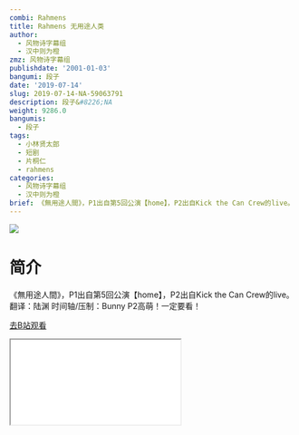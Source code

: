 ```yaml
---
combi: Rahmens
title: Rahmens 无用途人类
author:
  - 风物诗字幕组
  - 汉中则为橙
zmz: 风物诗字幕组
publishdate: '2001-01-03'
bangumi: 段子
date: '2019-07-14'
slug: 2019-07-14-NA-59063791
description: 段子&#8226;NA
weight: 9286.0
bangumis:
  - 段子
tags:
  - 小林贤太郎
  - 短剧
  - 片桐仁
  - rahmens
categories:
  - 风物诗字幕组
  - 汉中则为橙
brief: 《無用途人間》，P1出自第5回公演【home】，P2出自Kick the Can Crew的live。 翻译：陆渊 时间轴/压制：Bunny P2高萌！一定要看！
---
```

![](https://raw.githubusercontent.com/tcgriffith/owaraisite/master/static/tmpimg/e2789ae220aa11e24294d0ab472211dadd92fb49.jpg.480.jpg)
# 简介  
《無用途人間》，P1出自第5回公演【home】，P2出自Kick the Can Crew的live。
翻译：陆渊 时间轴/压制：Bunny
P2高萌！一定要看！  

[去B站观看](https://www.bilibili.com/video/av59063791/)
<div class ="resp-container"><iframe class="testiframe" src="//player.bilibili.com/player.html?aid=59063791"", scrolling="no", allowfullscreen="true" > </iframe></div> 
